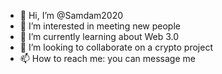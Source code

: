 - 👋 Hi, I’m @Samdam2020
- 👀 I’m interested in meeting new people 
- 🌱 I’m currently learning about Web 3.0
- 💞️ I’m looking to collaborate on  a crypto project
- 📫 How to reach me: you can message me

<!---
Samdam2020/Samdam2020 is a ✨ special ✨ repository because its `README.md` (this file) appears on your GitHub profile.
You can click the Preview link to take a look at your changes.
--->
